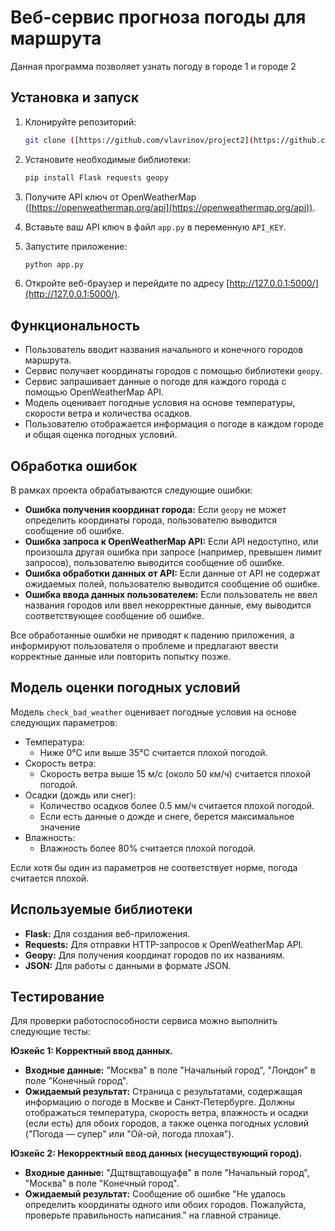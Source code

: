 # Веб-сервис прогноза погоды для маршрута

Данная программа позволяет узнать погоду в городе 1 и городе 2

## Установка и запуск

1. Клонируйте репозиторий:

    ```bash
    git clone ([https://github.com/vlavrinov/project2](https://github.com/vlavrinov/project2))
    ```

2. Установите необходимые библиотеки:

    ```bash
    pip install Flask requests geopy
    ```

3. Получите API ключ от OpenWeatherMap ([https://openweathermap.org/api](https://openweathermap.org/api)).

4. Вставьте ваш API ключ в файл `app.py` в переменную `API_KEY`.

5. Запустите приложение:

    ```bash
    python app.py
    ```

6. Откройте веб-браузер и перейдите по адресу [http://127.0.0.1:5000/](http://127.0.0.1:5000/).

## Функциональность

-   Пользователь вводит названия начального и конечного городов маршрута.
-   Сервис получает координаты городов с помощью библиотеки `geopy`.
-   Сервис запрашивает данные о погоде для каждого города с помощью OpenWeatherMap API.
-   Модель оценивает погодные условия на основе температуры, скорости ветра и количества осадков.
-   Пользователю отображается информация о погоде в каждом городе и общая оценка погодных условий.

## Обработка ошибок

В рамках проекта обрабатываются следующие ошибки:

-   **Ошибка получения координат города:** Если `geopy` не может определить координаты города, пользователю выводится сообщение об ошибке.
-   **Ошибка запроса к OpenWeatherMap API:** Если API недоступно, или произошла другая ошибка при запросе (например, превышен лимит запросов), пользователю выводится сообщение об ошибке.
-   **Ошибка обработки данных от API:** Если данные от API не содержат ожидаемых полей, пользователю выводится сообщение об ошибке.
-   **Ошибка ввода данных пользователем:** Если пользователь не ввел названия городов или ввел некорректные данные, ему выводится соответствующее сообщение об ошибке.

Все обработанные ошибки не приводят к падению приложения, а информируют пользователя о проблеме и предлагают ввести корректные данные или повторить попытку позже.

## Модель оценки погодных условий

Модель `check_bad_weather` оценивает погодные условия на основе следующих параметров:

-   Температура:
    -   Ниже 0°C или выше 35°C считается плохой погодой.
-   Скорость ветра:
    -   Скорость ветра выше 15 м/с (около 50 км/ч) считается плохой погодой.
-   Осадки (дождь или снег):
    -   Количество осадков более 0.5 мм/ч считается плохой погодой.
    -   Если есть данные о дожде и снеге, берется максимальное значение
-   Влажность:
    -   Влажность более 80% считается плохой погодой.

Если хотя бы один из параметров не соответствует норме, погода считается плохой.

## Используемые библиотеки

-   **Flask:** Для создания веб-приложения.
-   **Requests:** Для отправки HTTP-запросов к OpenWeatherMap API.
-   **Geopy:** Для получения координат городов по их названиям.
-   **JSON:** Для работы с данными в формате JSON.


## Тестирование

Для проверки работоспособности сервиса можно выполнить следующие тесты:

**Юзкейс 1: Корректный ввод данных.**

*   **Входные данные:**  "Москва" в поле "Начальный город", "Лондон" в поле "Конечный город".
*   **Ожидаемый результат:**  Страница с результатами, содержащая информацию о погоде в Москве и Санкт-Петербурге. Должны отображаться температура, скорость ветра, влажность и осадки (если есть) для обоих городов, а также оценка погодных условий ("Погода — супер" или "Ой-ой, погода плохая").

**Юзкейс 2: Некорректный ввод данных (несуществующий город).**

*   **Входные данные:** "Дщтвщтавощуафв" в поле "Начальный город", "Москва" в поле "Конечный город".
*   **Ожидаемый результат:** Сообщение об ошибке "Не удалось определить координаты одного или обоих городов. Пожалуйста, проверьте правильность написания." на главной странице.

